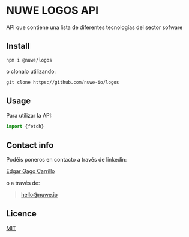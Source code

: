 # NUWE LOGOS API

API que contiene una lista de diferentes tecnologías del sector sofware

## Install

```shell
npm i @nuwe/logos
```

o clonalo utilizando: 

```shell
git clone https://github.com/nuwe-io/logos
```

## Usage

Para utilizar la API: 

```javascript
import {fetch}
```

## Contact info 

Podéis poneros en contacto a través de linkedin:

[Edgar Gago Carrillo](https://www.linkedin.com/in/gagocarrilloedgar/)

o a través de:

> hello@nuwe.io

## Licence 

[MIT](https://opensource.org/licenses/MIT)